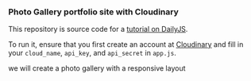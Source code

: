 ### Photo Gallery portfolio site with Cloudinary

This repository is source code for a [tutorial on DailyJS](http://dailyjs.com/2013/02/21/cloudinary).

To run it, ensure that you first create an account at [Cloudinary](http://cloudinary.com/) and fill in your `cloud_name`, `api_key`, and `api_secret` in `app.js`.


we will create a photo gallery with a responsive layout
